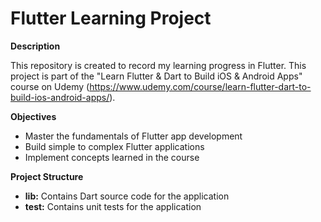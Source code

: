 # Flutter Learning Project

**Description**

This repository is created to record my learning progress in Flutter. This project is part of the "Learn Flutter & Dart to Build iOS & Android Apps" course on Udemy (https://www.udemy.com/course/learn-flutter-dart-to-build-ios-android-apps/).

**Objectives**

* Master the fundamentals of Flutter app development
* Build simple to complex Flutter applications
* Implement concepts learned in the course

**Project Structure**

* **lib:** Contains Dart source code for the application
* **test:** Contains unit tests for the application

